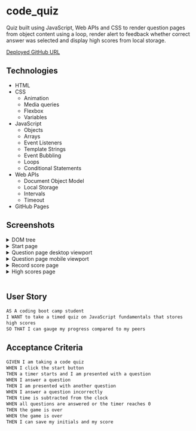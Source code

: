 # code_quiz

Quiz built using JavaScript, Web APIs and CSS to render question pages from object content using a loop, render alert to feedback whether correct answer was selected and display high scores from local storage.

[Deployed GitHub URL](https://Kris1825.github.io/code-quiz/)

## Technologies

- HTML
- CSS
  - Animation
  - Media queries
  - Flexbox
  - Variables
- JavaScript
  - Objects
  - Arrays
  - Event Listeners
  - Template Strings
  - Event Bubbling
  - Loops
  - Conditional Statements
- Web APIs
  - Document Object Model
  - Local Storage
  - Intervals
  - Timeout
- GitHub Pages

## Screenshots

<details>
<summary>DOM tree</summary>

![dom-tree](assets/screenshots/dom_tree.png)

</details>

<details>
<summary>Start page</summary>

![start-page]()

</details>

<details>
<summary>Question page desktop viewport</summary>

![question-page-desktop]()

</details>

<details>
<summary>Question page mobile viewport</summary>

![question-page-mobile]()

</details>

<details>
<summary>Record score page</summary>

![record-score-page]()

</details>

<details>
<summary>High scores page</summary>

![highscores-page]()

</details>
</br>

## User Story

```
AS A coding boot camp student
I WANT to take a timed quiz on JavaScript fundamentals that stores high scores
SO THAT I can gauge my progress compared to my peers
```

## Acceptance Criteria

```
GIVEN I am taking a code quiz
WHEN I click the start button
THEN a timer starts and I am presented with a question
WHEN I answer a question
THEN I am presented with another question
WHEN I answer a question incorrectly
THEN time is subtracted from the clock
WHEN all questions are answered or the timer reaches 0
THEN the game is over
WHEN the game is over
THEN I can save my initials and my score
```
